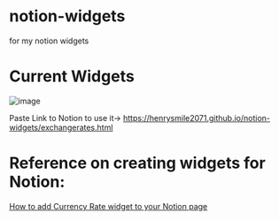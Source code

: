 # notion-widgets
for my notion widgets

# Current Widgets
![image](https://github.com/henrysmile2071/notion-widgets/assets/105234603/285d001b-dc5d-423d-a6e6-1bbead002c67)

Paste Link to Notion to use it-> https://henrysmile2071.github.io/notion-widgets/exchangerates.html

# Reference on creating widgets for Notion: 
[How to add Currency Rate widget to your Notion page](https://kristalamen.medium.com/how-to-add-currency-rate-today-widget-to-your-notion-page-a80183a2f50)
